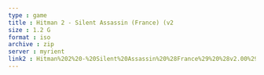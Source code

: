 ```yaml
---
type : game
title : Hitman 2 - Silent Assassin (France) (v2
size : 1.2 G
format : iso
archive : zip
server : myrient
link2 : Hitman%202%20-%20Silent%20Assassin%20%28France%29%20%28v2.00%29
---
```

